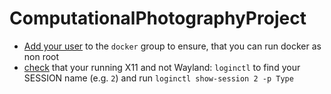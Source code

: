 # ComputationalPhotographyProject

*   [Add your user](https://docs.docker.com/install/linux/linux-postinstall/) to the `docker` group to ensure, that you can run docker as non root
*   [check](https://unix.stackexchange.com/a/325972/40226) that your running X11 and not Wayland: `loginctl` to find your SESSION name (e.g. `2`) and run `loginctl show-session 2 -p Type`
